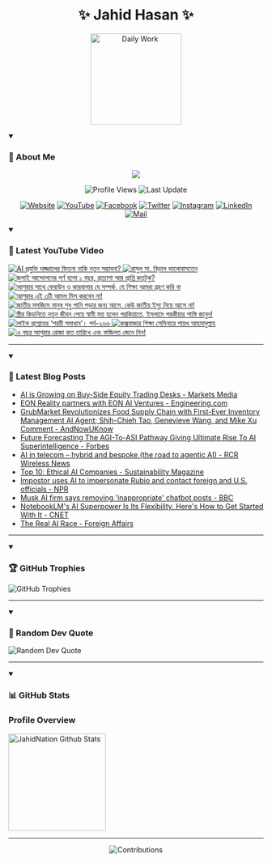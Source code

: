 <h1 align="center">✨ Jahid Hasan ✨</h1>
<p align="center">
  <img alt="Daily Work" height="180px" src="https://i.imgur.com/uhZdH9C.gif" />
</p>
<details open>
 <summary><h3>🌟 About Me</h3></summary>
<p align="center">
  <img src="https://readme-typing-svg.demolab.com/?lines=Learning+is+a+lifelong+journey.;Mistakes+are+the+seeds+of+growth.;Dream+big,+achieve+bigger!;&font=Fira%20Code&center=true&width=500&height=50&color=00FF7F&vCenter=true&pause=1000&size=24" />
</p>

<p align="center">
  <img alt="Profile Views" title="Profile Views" src="https://komarev.com/ghpvc/?username=jahidnation&style=flat-square&color=brightgreen"/>
  <img alt="Last Update" title="Last Update" src="https://img.shields.io/github/last-commit/jahidnation/jahidnation?logo=github&label=LAST+UPDATE&color=blueviolet&style=flat-square"/>
</p>

<p align="center">
  <a href="https://jahid.eu.org">
    <img alt="Website" title="Website" src="https://img.shields.io/badge/Website-000000?logo=Google-Chrome&logoColor=white&style=for-the-badge"/></a>
  <a href="https://youtube.com/@jahidnation">
    <img alt="YouTube" title="YouTube Channel" src="https://img.shields.io/badge/YouTube-FF0000?logo=YouTube&logoColor=white&style=for-the-badge"/></a>
  <a href="https://facebook.com/jahidnation">
    <img alt="Facebook" title="Facebook Page" src="https://img.shields.io/badge/Facebook-4267B2?logo=Facebook&logoColor=white&style=for-the-badge"/></a>
  <a href="https://twitter.com/jahidnation">
    <img alt="Twitter" title="Twitter Profile" src="https://img.shields.io/badge/X-000000?logo=x&logoColor=white&style=for-the-badge"/></a>
  <a href="https://instagram.com/jahidnation">
    <img alt="Instagram" title="Instagram Profile" src="https://img.shields.io/badge/Instagram-E4405F?logo=Instagram&logoColor=white&style=for-the-badge"/></a>
  <a href="https://linkedin.com/in/jahidnation">
    <img alt="LinkedIn" title="LinkedIn Profile" src="https://img.shields.io/badge/LinkedIn-0A66C2?logo=LinkedIn&logoColor=white&style=for-the-badge"/></a>
  <a href="https://mail.google.com/?hl=en&tf=cm&fs=1&to=mail@jahid.eu.org">
    <img alt="Mail" title="Mail Me" src="https://img.shields.io/badge/Email-D14836?logo=Gmail&logoColor=white&style=for-the-badge"/></a>
</p>

</details>

<details open>
 <summary><h3>🎥 Latest YouTube Video</h3></summary>

<!-- BEGIN VID -->
<a href="https://www.youtube.com/watch?v=_POWOqL7aAI">
  <picture>
    <source media="(prefers-color-scheme: dark)" srcset="https://ytcards.demolab.com/?id=_POWOqL7aAI&title=AI+%E0%A6%AA%E0%A7%8D%E0%A6%B0%E0%A6%AF%E0%A7%81%E0%A6%95%E0%A7%8D%E0%A6%A4%E0%A6%BF+%E0%A6%A6%E0%A6%BE%E0%A6%9C%E0%A7%8D%E0%A6%9C%E0%A6%BE%E0%A6%B2%E0%A7%87%E0%A6%B0+%E0%A6%AB%E0%A6%BF%E0%A6%A4%E0%A6%A8%E0%A6%BE+%E0%A6%A8%E0%A6%BE%E0%A6%95%E0%A6%BF+%E0%A6%A8%E0%A6%A4%E0%A7%81%E0%A6%A8+%E0%A6%B8%E0%A6%AE%E0%A7%8D%E0%A6%AD%E0%A6%BE%E0%A6%AC%E0%A6%A8%E0%A6%BE%3F&lang=en&timestamp=1751966235&background_color=%230d1117&title_color=%23ffffff&stats_color=%23dedede&max_title_lines=1&width=250&border_radius=5&duration=439">
    <img src="https://ytcards.demolab.com/?id=_POWOqL7aAI&title=AI+%E0%A6%AA%E0%A7%8D%E0%A6%B0%E0%A6%AF%E0%A7%81%E0%A6%95%E0%A7%8D%E0%A6%A4%E0%A6%BF+%E0%A6%A6%E0%A6%BE%E0%A6%9C%E0%A7%8D%E0%A6%9C%E0%A6%BE%E0%A6%B2%E0%A7%87%E0%A6%B0+%E0%A6%AB%E0%A6%BF%E0%A6%A4%E0%A6%A8%E0%A6%BE+%E0%A6%A8%E0%A6%BE%E0%A6%95%E0%A6%BF+%E0%A6%A8%E0%A6%A4%E0%A7%81%E0%A6%A8+%E0%A6%B8%E0%A6%AE%E0%A7%8D%E0%A6%AD%E0%A6%BE%E0%A6%AC%E0%A6%A8%E0%A6%BE%3F&lang=en&timestamp=1751966235&background_color=%23ffffff&title_color=%2324292f&stats_color=%2357606a&max_title_lines=1&width=250&border_radius=5&duration=439" alt="AI প্রযুক্তি দাজ্জালের ফিতনা নাকি নতুন সম্ভাবনা?" title="AI প্রযুক্তি দাজ্জালের ফিতনা নাকি নতুন সম্ভাবনা?">
  </picture>
</a>
<a href="https://www.youtube.com/shorts/wpT58SdNmFc">
  <picture>
    <source media="(prefers-color-scheme: dark)" srcset="https://ytcards.demolab.com/?id=wpT58SdNmFc&title=%E0%A6%B0%E0%A6%BE%E0%A6%B8%E0%A7%81%E0%A6%B2+%E0%A6%B8%E0%A6%BE.+%E0%A6%AC%E0%A6%BF%E0%A7%9C%E0%A6%BE%E0%A6%B2+%E0%A6%AD%E0%A6%BE%E0%A6%B2%E0%A7%8B%E0%A6%AC%E0%A6%BE%E0%A6%B8%E0%A6%A4%E0%A7%87%E0%A6%A8&lang=en&timestamp=1751896897&background_color=%230d1117&title_color=%23ffffff&stats_color=%23dedede&max_title_lines=1&width=250&border_radius=5&duration=29">
    <img src="https://ytcards.demolab.com/?id=wpT58SdNmFc&title=%E0%A6%B0%E0%A6%BE%E0%A6%B8%E0%A7%81%E0%A6%B2+%E0%A6%B8%E0%A6%BE.+%E0%A6%AC%E0%A6%BF%E0%A7%9C%E0%A6%BE%E0%A6%B2+%E0%A6%AD%E0%A6%BE%E0%A6%B2%E0%A7%8B%E0%A6%AC%E0%A6%BE%E0%A6%B8%E0%A6%A4%E0%A7%87%E0%A6%A8&lang=en&timestamp=1751896897&background_color=%23ffffff&title_color=%2324292f&stats_color=%2357606a&max_title_lines=1&width=250&border_radius=5&duration=29" alt="রাসুল সা. বিড়াল ভালোবাসতেন" title="রাসুল সা. বিড়াল ভালোবাসতেন">
  </picture>
</a>
<a href="https://www.youtube.com/watch?v=X4E26Zl2EHk">
  <picture>
    <source media="(prefers-color-scheme: dark)" srcset="https://ytcards.demolab.com/?id=X4E26Zl2EHk&title=%E0%A6%9C%E0%A7%81%E0%A6%B2%E0%A6%BE%E0%A6%87+%E0%A6%86%E0%A6%A8%E0%A7%8D%E0%A6%A6%E0%A7%8B%E0%A6%B2%E0%A6%A8%E0%A7%87%E0%A6%B0+%E0%A6%AA%E0%A7%82%E0%A6%B0%E0%A7%8D%E0%A6%A3+%E0%A6%B9%E0%A6%B2%E0%A7%8B+%E0%A7%A7+%E0%A6%AC%E0%A6%9B%E0%A6%B0%2C+%E0%A6%AA%E0%A7%8D%E0%A6%B0%E0%A6%A4%E0%A7%8D%E0%A6%AF%E0%A6%BE%E0%A6%B6%E0%A6%BE+%E0%A6%86%E0%A6%B0+%E0%A6%AA%E0%A7%8D%E0%A6%B0%E0%A6%BE%E0%A6%AA%E0%A7%8D%E0%A6%A4%E0%A6%BF+%E0%A6%95%E0%A6%A4%E0%A6%9F%E0%A7%81%E0%A6%95%E0%A7%81%3F&lang=en&timestamp=1751881213&background_color=%230d1117&title_color=%23ffffff&stats_color=%23dedede&max_title_lines=1&width=250&border_radius=5&duration=438">
    <img src="https://ytcards.demolab.com/?id=X4E26Zl2EHk&title=%E0%A6%9C%E0%A7%81%E0%A6%B2%E0%A6%BE%E0%A6%87+%E0%A6%86%E0%A6%A8%E0%A7%8D%E0%A6%A6%E0%A7%8B%E0%A6%B2%E0%A6%A8%E0%A7%87%E0%A6%B0+%E0%A6%AA%E0%A7%82%E0%A6%B0%E0%A7%8D%E0%A6%A3+%E0%A6%B9%E0%A6%B2%E0%A7%8B+%E0%A7%A7+%E0%A6%AC%E0%A6%9B%E0%A6%B0%2C+%E0%A6%AA%E0%A7%8D%E0%A6%B0%E0%A6%A4%E0%A7%8D%E0%A6%AF%E0%A6%BE%E0%A6%B6%E0%A6%BE+%E0%A6%86%E0%A6%B0+%E0%A6%AA%E0%A7%8D%E0%A6%B0%E0%A6%BE%E0%A6%AA%E0%A7%8D%E0%A6%A4%E0%A6%BF+%E0%A6%95%E0%A6%A4%E0%A6%9F%E0%A7%81%E0%A6%95%E0%A7%81%3F&lang=en&timestamp=1751881213&background_color=%23ffffff&title_color=%2324292f&stats_color=%2357606a&max_title_lines=1&width=250&border_radius=5&duration=438" alt="জুলাই আন্দোলনের পূর্ণ হলো ১ বছর, প্রত্যাশা আর প্রাপ্তি কতটুকু?" title="জুলাই আন্দোলনের পূর্ণ হলো ১ বছর, প্রত্যাশা আর প্রাপ্তি কতটুকু?">
  </picture>
</a>
<a href="https://www.youtube.com/watch?v=2Pd5R5G1cqU">
  <picture>
    <source media="(prefers-color-scheme: dark)" srcset="https://ytcards.demolab.com/?id=2Pd5R5G1cqU&title=%E0%A6%86%E0%A6%B6%E0%A7%81%E0%A6%B0%E0%A6%BE%E0%A6%B0+%E0%A6%B8%E0%A6%BE%E0%A6%A5%E0%A7%87+%E0%A6%AB%E0%A7%87%E0%A6%B0%E0%A6%BE%E0%A6%89%E0%A6%A8+%E0%A6%93+%E0%A6%95%E0%A6%BE%E0%A6%B0%E0%A6%AC%E0%A6%BE%E0%A6%B2%E0%A6%BE%E0%A6%B0+%E0%A6%AF%E0%A7%87+%E0%A6%B8%E0%A6%AE%E0%A7%8D%E0%A6%AA%E0%A6%B0%E0%A7%8D%E0%A6%95%2C+%E0%A6%AF%E0%A7%87+%E0%A6%B6%E0%A6%BF%E0%A6%95%E0%A7%8D%E0%A6%B7%E0%A6%BE+%E0%A6%86%E0%A6%AE%E0%A6%B0%E0%A6%BE+%E0%A6%97%E0%A7%8D%E0%A6%B0%E0%A6%B9%E0%A6%A3+%E0%A6%95%E0%A6%B0%E0%A6%BF+%E0%A6%A8%E0%A6%BE&lang=en&timestamp=1751803275&background_color=%230d1117&title_color=%23ffffff&stats_color=%23dedede&max_title_lines=1&width=250&border_radius=5&duration=1838">
    <img src="https://ytcards.demolab.com/?id=2Pd5R5G1cqU&title=%E0%A6%86%E0%A6%B6%E0%A7%81%E0%A6%B0%E0%A6%BE%E0%A6%B0+%E0%A6%B8%E0%A6%BE%E0%A6%A5%E0%A7%87+%E0%A6%AB%E0%A7%87%E0%A6%B0%E0%A6%BE%E0%A6%89%E0%A6%A8+%E0%A6%93+%E0%A6%95%E0%A6%BE%E0%A6%B0%E0%A6%AC%E0%A6%BE%E0%A6%B2%E0%A6%BE%E0%A6%B0+%E0%A6%AF%E0%A7%87+%E0%A6%B8%E0%A6%AE%E0%A7%8D%E0%A6%AA%E0%A6%B0%E0%A7%8D%E0%A6%95%2C+%E0%A6%AF%E0%A7%87+%E0%A6%B6%E0%A6%BF%E0%A6%95%E0%A7%8D%E0%A6%B7%E0%A6%BE+%E0%A6%86%E0%A6%AE%E0%A6%B0%E0%A6%BE+%E0%A6%97%E0%A7%8D%E0%A6%B0%E0%A6%B9%E0%A6%A3+%E0%A6%95%E0%A6%B0%E0%A6%BF+%E0%A6%A8%E0%A6%BE&lang=en&timestamp=1751803275&background_color=%23ffffff&title_color=%2324292f&stats_color=%2357606a&max_title_lines=1&width=250&border_radius=5&duration=1838" alt="আশুরার সাথে ফেরাউন ও কারবালার যে সম্পর্ক, যে শিক্ষা আমরা গ্রহণ করি না" title="আশুরার সাথে ফেরাউন ও কারবালার যে সম্পর্ক, যে শিক্ষা আমরা গ্রহণ করি না">
  </picture>
</a>
<a href="https://www.youtube.com/watch?v=ODXGrKD6Aco">
  <picture>
    <source media="(prefers-color-scheme: dark)" srcset="https://ytcards.demolab.com/?id=ODXGrKD6Aco&title=%E0%A6%86%E0%A6%B6%E0%A7%81%E0%A6%B0%E0%A6%BE%E0%A6%B0+%E0%A6%8F%E0%A6%87+%E0%A7%A9%E0%A6%9F%E0%A6%BF+%E0%A6%86%E0%A6%AE%E0%A6%B2+%E0%A6%AE%E0%A6%BF%E0%A6%B8+%E0%A6%95%E0%A6%B0%E0%A6%AC%E0%A7%87%E0%A6%A8+%E0%A6%A8%E0%A6%BE%21&lang=en&timestamp=1751780737&background_color=%230d1117&title_color=%23ffffff&stats_color=%23dedede&max_title_lines=1&width=250&border_radius=5&duration=543">
    <img src="https://ytcards.demolab.com/?id=ODXGrKD6Aco&title=%E0%A6%86%E0%A6%B6%E0%A7%81%E0%A6%B0%E0%A6%BE%E0%A6%B0+%E0%A6%8F%E0%A6%87+%E0%A7%A9%E0%A6%9F%E0%A6%BF+%E0%A6%86%E0%A6%AE%E0%A6%B2+%E0%A6%AE%E0%A6%BF%E0%A6%B8+%E0%A6%95%E0%A6%B0%E0%A6%AC%E0%A7%87%E0%A6%A8+%E0%A6%A8%E0%A6%BE%21&lang=en&timestamp=1751780737&background_color=%23ffffff&title_color=%2324292f&stats_color=%2357606a&max_title_lines=1&width=250&border_radius=5&duration=543" alt="আশুরার এই ৩টি আমল মিস করবেন না!" title="আশুরার এই ৩টি আমল মিস করবেন না!">
  </picture>
</a>
<a href="https://www.youtube.com/watch?v=yMMMenlUOic">
  <picture>
    <source media="(prefers-color-scheme: dark)" srcset="https://ytcards.demolab.com/?id=yMMMenlUOic&title=%E0%A6%9C%E0%A6%BE%E0%A6%A4%E0%A7%80%E0%A7%9F+%E0%A6%AE%E0%A6%B8%E0%A6%9C%E0%A6%BF%E0%A6%A6%E0%A7%87+%E0%A6%AE%E0%A6%BE%E0%A6%A8%E0%A7%81%E0%A6%B7+%E0%A6%B6%E0%A7%81%E0%A6%A7%E0%A7%81+%E0%A6%AA%E0%A6%BE%E0%A6%A8%E0%A6%BF+%E0%A6%AA%E0%A7%9C%E0%A6%BE%E0%A6%B0+%E0%A6%9C%E0%A6%A8%E0%A7%8D%E0%A6%AF+%E0%A6%86%E0%A6%B8%E0%A7%87%2C+%E0%A6%95%E0%A7%87%E0%A6%89+%E0%A6%9C%E0%A6%BE%E0%A6%A4%E0%A7%80%E0%A7%9F+%E0%A6%87%E0%A6%B8%E0%A7%8D%E0%A6%AF%E0%A7%81+%E0%A6%A8%E0%A6%BF%E0%A7%9F%E0%A7%87+%E0%A6%86%E0%A6%B8%E0%A7%87+%E0%A6%A8%E0%A6%BE%21&lang=en&timestamp=1751713783&background_color=%230d1117&title_color=%23ffffff&stats_color=%23dedede&max_title_lines=1&width=250&border_radius=5&duration=462">
    <img src="https://ytcards.demolab.com/?id=yMMMenlUOic&title=%E0%A6%9C%E0%A6%BE%E0%A6%A4%E0%A7%80%E0%A7%9F+%E0%A6%AE%E0%A6%B8%E0%A6%9C%E0%A6%BF%E0%A6%A6%E0%A7%87+%E0%A6%AE%E0%A6%BE%E0%A6%A8%E0%A7%81%E0%A6%B7+%E0%A6%B6%E0%A7%81%E0%A6%A7%E0%A7%81+%E0%A6%AA%E0%A6%BE%E0%A6%A8%E0%A6%BF+%E0%A6%AA%E0%A7%9C%E0%A6%BE%E0%A6%B0+%E0%A6%9C%E0%A6%A8%E0%A7%8D%E0%A6%AF+%E0%A6%86%E0%A6%B8%E0%A7%87%2C+%E0%A6%95%E0%A7%87%E0%A6%89+%E0%A6%9C%E0%A6%BE%E0%A6%A4%E0%A7%80%E0%A7%9F+%E0%A6%87%E0%A6%B8%E0%A7%8D%E0%A6%AF%E0%A7%81+%E0%A6%A8%E0%A6%BF%E0%A7%9F%E0%A7%87+%E0%A6%86%E0%A6%B8%E0%A7%87+%E0%A6%A8%E0%A6%BE%21&lang=en&timestamp=1751713783&background_color=%23ffffff&title_color=%2324292f&stats_color=%2357606a&max_title_lines=1&width=250&border_radius=5&duration=462" alt="জাতীয় মসজিদে মানুষ শুধু পানি পড়ার জন্য আসে, কেউ জাতীয় ইস্যু নিয়ে আসে না!" title="জাতীয় মসজিদে মানুষ শুধু পানি পড়ার জন্য আসে, কেউ জাতীয় ইস্যু নিয়ে আসে না!">
  </picture>
</a>
<a href="https://www.youtube.com/watch?v=bcHTZ55l6rI">
  <picture>
    <source media="(prefers-color-scheme: dark)" srcset="https://ytcards.demolab.com/?id=bcHTZ55l6rI&title=%E0%A6%B8%E0%A7%8D%E0%A6%A4%E0%A7%8D%E0%A6%B0%E0%A7%80%E0%A6%B0+%E0%A6%95%E0%A6%BF%E0%A6%A1%E0%A6%A8%E0%A6%BF%E0%A6%A4%E0%A7%87+%E0%A6%A8%E0%A6%A4%E0%A7%81%E0%A6%A8+%E0%A6%9C%E0%A7%80%E0%A6%AC%E0%A6%A8+%E0%A6%AA%E0%A7%87%E0%A7%9F%E0%A7%87+%E0%A6%B8%E0%A7%8D%E0%A6%AC%E0%A6%BE%E0%A6%AE%E0%A7%80+%E0%A6%AE%E0%A6%A4%E0%A7%8D%E0%A6%A4+%E0%A6%B9%E0%A6%B2%E0%A7%87%E0%A6%A8+%E0%A6%AA%E0%A6%B0%E0%A6%95%E0%A6%BF%E0%A7%9F%E0%A6%BE%E0%A6%A4%E0%A7%87%2C+%E0%A6%87%E0%A6%B8%E0%A6%B2%E0%A6%BE%E0%A6%AE%E0%A7%87+%E0%A6%AA%E0%A6%B0%E0%A6%95%E0%A7%80%E0%A7%9F%E0%A6%BE%E0%A6%B0+%E0%A6%B6%E0%A6%BE%E0%A6%B8%E0%A7%8D%E0%A6%A4%E0%A6%BF+%E0%A6%9C%E0%A6%BE%E0%A6%A8%E0%A7%81%E0%A6%A8%21&lang=en&timestamp=1751699445&background_color=%230d1117&title_color=%23ffffff&stats_color=%23dedede&max_title_lines=1&width=250&border_radius=5&duration=487">
    <img src="https://ytcards.demolab.com/?id=bcHTZ55l6rI&title=%E0%A6%B8%E0%A7%8D%E0%A6%A4%E0%A7%8D%E0%A6%B0%E0%A7%80%E0%A6%B0+%E0%A6%95%E0%A6%BF%E0%A6%A1%E0%A6%A8%E0%A6%BF%E0%A6%A4%E0%A7%87+%E0%A6%A8%E0%A6%A4%E0%A7%81%E0%A6%A8+%E0%A6%9C%E0%A7%80%E0%A6%AC%E0%A6%A8+%E0%A6%AA%E0%A7%87%E0%A7%9F%E0%A7%87+%E0%A6%B8%E0%A7%8D%E0%A6%AC%E0%A6%BE%E0%A6%AE%E0%A7%80+%E0%A6%AE%E0%A6%A4%E0%A7%8D%E0%A6%A4+%E0%A6%B9%E0%A6%B2%E0%A7%87%E0%A6%A8+%E0%A6%AA%E0%A6%B0%E0%A6%95%E0%A6%BF%E0%A7%9F%E0%A6%BE%E0%A6%A4%E0%A7%87%2C+%E0%A6%87%E0%A6%B8%E0%A6%B2%E0%A6%BE%E0%A6%AE%E0%A7%87+%E0%A6%AA%E0%A6%B0%E0%A6%95%E0%A7%80%E0%A7%9F%E0%A6%BE%E0%A6%B0+%E0%A6%B6%E0%A6%BE%E0%A6%B8%E0%A7%8D%E0%A6%A4%E0%A6%BF+%E0%A6%9C%E0%A6%BE%E0%A6%A8%E0%A7%81%E0%A6%A8%21&lang=en&timestamp=1751699445&background_color=%23ffffff&title_color=%2324292f&stats_color=%2357606a&max_title_lines=1&width=250&border_radius=5&duration=487" alt="স্ত্রীর কিডনিতে নতুন জীবন পেয়ে স্বামী মত্ত হলেন পরকিয়াতে, ইসলামে পরকীয়ার শাস্তি জানুন!" title="স্ত্রীর কিডনিতে নতুন জীবন পেয়ে স্বামী মত্ত হলেন পরকিয়াতে, ইসলামে পরকীয়ার শাস্তি জানুন!">
  </picture>
</a>
<a href="https://www.youtube.com/watch?v=gCWIyg9nBCg">
  <picture>
    <source media="(prefers-color-scheme: dark)" srcset="https://ytcards.demolab.com/?id=gCWIyg9nBCg&title=%E0%A6%B2%E0%A6%BE%E0%A6%87%E0%A6%AD+%E0%A6%AA%E0%A7%8D%E0%A6%B0%E0%A6%B6%E0%A7%8D%E0%A6%A8%E0%A7%8B%E0%A6%A4%E0%A7%8D%E0%A6%A4%E0%A6%B0+%E2%80%98%E0%A6%B6%E0%A6%B0%E0%A7%9F%E0%A7%80+%E0%A6%B8%E0%A6%AE%E0%A6%BE%E0%A6%A7%E0%A6%BE%E0%A6%A8%E2%80%99%E0%A5%A4+%E0%A6%AA%E0%A6%B0%E0%A7%8D%E0%A6%AC-%E0%A7%A8%E0%A7%AC%E0%A7%AC&lang=en&timestamp=1751647219&background_color=%230d1117&title_color=%23ffffff&stats_color=%23dedede&max_title_lines=1&width=250&border_radius=5&duration=3759">
    <img src="https://ytcards.demolab.com/?id=gCWIyg9nBCg&title=%E0%A6%B2%E0%A6%BE%E0%A6%87%E0%A6%AD+%E0%A6%AA%E0%A7%8D%E0%A6%B0%E0%A6%B6%E0%A7%8D%E0%A6%A8%E0%A7%8B%E0%A6%A4%E0%A7%8D%E0%A6%A4%E0%A6%B0+%E2%80%98%E0%A6%B6%E0%A6%B0%E0%A7%9F%E0%A7%80+%E0%A6%B8%E0%A6%AE%E0%A6%BE%E0%A6%A7%E0%A6%BE%E0%A6%A8%E2%80%99%E0%A5%A4+%E0%A6%AA%E0%A6%B0%E0%A7%8D%E0%A6%AC-%E0%A7%A8%E0%A7%AC%E0%A7%AC&lang=en&timestamp=1751647219&background_color=%23ffffff&title_color=%2324292f&stats_color=%2357606a&max_title_lines=1&width=250&border_radius=5&duration=3759" alt="লাইভ প্রশ্নোত্তর ‘শরয়ী সমাধান’। পর্ব-২৬৬" title="লাইভ প্রশ্নোত্তর ‘শরয়ী সমাধান’। পর্ব-২৬৬">
  </picture>
</a>
<a href="https://www.youtube.com/shorts/gHckknL4B8U">
  <picture>
    <source media="(prefers-color-scheme: dark)" srcset="https://ytcards.demolab.com/?id=gHckknL4B8U&title=%E0%A6%95%E0%A6%95%E0%A7%8D%E0%A6%B8%E0%A6%AC%E0%A6%BE%E0%A6%9C%E0%A6%BE%E0%A6%B0+%E0%A6%B6%E0%A6%BF%E0%A6%95%E0%A7%8D%E0%A6%B7%E0%A6%BE+%E0%A6%B8%E0%A7%87%E0%A6%AE%E0%A6%BF%E0%A6%A8%E0%A6%BE%E0%A6%B0%E0%A7%87+%E0%A6%B6%E0%A6%BE%E0%A7%9F%E0%A6%96+%E0%A6%86%E0%A6%B9%E0%A6%AE%E0%A6%BE%E0%A6%A6%E0%A7%81%E0%A6%B2%E0%A7%8D%E0%A6%B2%E0%A6%BE%E0%A6%B9&lang=en&timestamp=1751635842&background_color=%230d1117&title_color=%23ffffff&stats_color=%23dedede&max_title_lines=1&width=250&border_radius=5&duration=31">
    <img src="https://ytcards.demolab.com/?id=gHckknL4B8U&title=%E0%A6%95%E0%A6%95%E0%A7%8D%E0%A6%B8%E0%A6%AC%E0%A6%BE%E0%A6%9C%E0%A6%BE%E0%A6%B0+%E0%A6%B6%E0%A6%BF%E0%A6%95%E0%A7%8D%E0%A6%B7%E0%A6%BE+%E0%A6%B8%E0%A7%87%E0%A6%AE%E0%A6%BF%E0%A6%A8%E0%A6%BE%E0%A6%B0%E0%A7%87+%E0%A6%B6%E0%A6%BE%E0%A7%9F%E0%A6%96+%E0%A6%86%E0%A6%B9%E0%A6%AE%E0%A6%BE%E0%A6%A6%E0%A7%81%E0%A6%B2%E0%A7%8D%E0%A6%B2%E0%A6%BE%E0%A6%B9&lang=en&timestamp=1751635842&background_color=%23ffffff&title_color=%2324292f&stats_color=%2357606a&max_title_lines=1&width=250&border_radius=5&duration=31" alt="কক্সবাজার শিক্ষা সেমিনারে শায়খ আহমাদুল্লাহ" title="কক্সবাজার শিক্ষা সেমিনারে শায়খ আহমাদুল্লাহ">
  </picture>
</a>
<a href="https://www.youtube.com/watch?v=EyEGQgN72aI">
  <picture>
    <source media="(prefers-color-scheme: dark)" srcset="https://ytcards.demolab.com/?id=EyEGQgN72aI&title=%E0%A6%8F+%E0%A6%AC%E0%A6%9B%E0%A6%B0+%E0%A6%86%E0%A6%B6%E0%A7%81%E0%A6%B0%E0%A6%BE%E0%A6%B0+%E0%A6%B0%E0%A7%8B%E0%A6%9C%E0%A6%BE+%E0%A6%95%E0%A6%A4+%E0%A6%A4%E0%A6%BE%E0%A6%B0%E0%A6%BF%E0%A6%96%E0%A7%87+%E0%A6%8F%E0%A6%AC%E0%A6%82+%E0%A6%AB%E0%A6%9C%E0%A6%BF%E0%A6%B2%E0%A6%A4+%E0%A6%9C%E0%A7%87%E0%A6%A8%E0%A7%87+%E0%A6%A8%E0%A6%BF%E0%A6%A8%21&lang=en&timestamp=1751629054&background_color=%230d1117&title_color=%23ffffff&stats_color=%23dedede&max_title_lines=1&width=250&border_radius=5&duration=507">
    <img src="https://ytcards.demolab.com/?id=EyEGQgN72aI&title=%E0%A6%8F+%E0%A6%AC%E0%A6%9B%E0%A6%B0+%E0%A6%86%E0%A6%B6%E0%A7%81%E0%A6%B0%E0%A6%BE%E0%A6%B0+%E0%A6%B0%E0%A7%8B%E0%A6%9C%E0%A6%BE+%E0%A6%95%E0%A6%A4+%E0%A6%A4%E0%A6%BE%E0%A6%B0%E0%A6%BF%E0%A6%96%E0%A7%87+%E0%A6%8F%E0%A6%AC%E0%A6%82+%E0%A6%AB%E0%A6%9C%E0%A6%BF%E0%A6%B2%E0%A6%A4+%E0%A6%9C%E0%A7%87%E0%A6%A8%E0%A7%87+%E0%A6%A8%E0%A6%BF%E0%A6%A8%21&lang=en&timestamp=1751629054&background_color=%23ffffff&title_color=%2324292f&stats_color=%2357606a&max_title_lines=1&width=250&border_radius=5&duration=507" alt="এ বছর আশুরার রোজা কত তারিখে এবং ফজিলত জেনে নিন!" title="এ বছর আশুরার রোজা কত তারিখে এবং ফজিলত জেনে নিন!">
  </picture>
</a>
<!-- END VID -->

---

</details>

<details open>
 <summary><h3>📝 Latest Blog Posts</h3></summary>

<!-- BLOG-POST-LIST:START -->
- [AI is Growing on Buy-Side Equity Trading Desks - Markets Media](https://news.google.com/rss/articles/CBMiggFBVV95cUxQYjFSWk5UOFFnR3B4Z2xwMnNaYTRpYzV1bkpQTlMzeTFreVQ5bktrTUpLS0NidU9PMG1iMDRGSXpCQjJJbFZ5ZF9qQVFNZDNXSWoxRjBVdVdfazQ0U1NPem1Tc08zUmppc0ZpY0RtejUtMG1hb1drM1RNc3A3bW53am53?oc=5)
- [EON Reality partners with EON AI Ventures - Engineering.com](https://news.google.com/rss/articles/CBMiekFVX3lxTFBTTXJYNmhMT0VXcElpXzVQMHllNUtuTFFSaEhVMjVOVWxvZW1qcmRTR2dDaEdyVWxyZ3lrUENJRXpBeXZmd3RucW1aTmU5cDZ3NFE5dHpOY3dPcThCcDV5WVlxeWxFX0plOUdGT3ZoZjhoMGloa3JqajN3?oc=5)
- [GrubMarket Revolutionizes Food Supply Chain with First-Ever Inventory Management AI Agent; Shih-Chieh Tao, Genevieve Wang, and Mike Xu Comment - AndNowUKnow](https://news.google.com/rss/articles/CBMiygFBVV95cUxNdktqUnluOVR6Mm1tcnpBUG03dHdHcWMzZHFWaXdMYnE0U2NWRFRfQkI0TVBlYlhEYVVfSW5OQ241LVZqbEdXUHY4alJrbFVsUGZnRXFycmdOY1NITGFCRjMyNjVTWjBVNko0cVQwLTFPdWpnbk1jTjd0Rmw3TjlRQUswWjNtWURIcTVvWHhUM3VTajNQekN2SXo3aUcyaGdWUkhGbVA0UG9wTGJrR19fdm5aX2M4Z1MtS1o1Q3dMT0RoTnFyWDB3bHB3?oc=5)
- [Future Forecasting The AGI-To-ASI Pathway Giving Ultimate Rise To AI Superintelligence - Forbes](https://news.google.com/rss/articles/CBMiyAFBVV95cUxPRUlNQUtQZHVoMW1oNHNhYjdDb3VMVW82SExYc0Y0MXVMSEFieUV4cHZiYXlMRFhvQVJWZlNpaXNjNGpXT01jN0lKaDVvUm1FZERNUWFkZGJFcW1OajZjZTJpSThJYTh4Y1ZwS0I4RWNGX1BOTzZUQkxKVUhqaVY2OFhWbWFaU2VGZm1fa1F6SXFkMDczU0dpLWY5RWNJQnRDeWdNQkNPZlVROWw3VFNCdzlXLXgwTko4MXk5SVl0cm5GSU9zbTVCag?oc=5)
- [AI in telecom – hybrid and bespoke &lpar;the road to agentic AI&rpar; - RCR Wireless News](https://news.google.com/rss/articles/CBMiggFBVV95cUxNQWRWRlRETnFpUzBKMFF2T05ZQzFNTlZoS2o3akVfZTltLS1WeHBibmloLXNsQ0YzbzM1TTlveEMtMGFUQ0FaNV9sdC1ZLVN3MzZtTm9FQUdLQU1xbzRxV2VidUM2UEQtUFVYYzd2T0tUZ2twMHBnUkRRRDRFS3Z5MkJR?oc=5)
- [Top 10: Ethical AI Companies - Sustainability Magazine](https://news.google.com/rss/articles/CBMicEFVX3lxTFBwUVQ1VFJPT2VXZG1wTU9odE9sZVNsZWxYN0ZpYTdEdV84ajZSUlNxTzltVTZ2TzYtdjNZem1sbEtLUnFKNTFJTnhlaVpGeEJBRmZDcTdMZS1sMUd3UE5TN0ZNajRCTnJYTTlYaXExT1I?oc=5)
- [Impostor uses AI to impersonate Rubio and contact foreign and U.S. officials - NPR](https://news.google.com/rss/articles/CBMilwFBVV95cUxPZ04tVWZIZ2NJakFhS2s5a3JrcXREc3hpUkFtNlRPcVB4dFhtT2xtSmtobFkxVV9zd2NMelI5UjF0UURHY29mdGJabU5oMXVCUmh1M0lUS3czaEZLQXFfTERPQ040MVkxZ19rRUxNMHJLSDVSMG9Ycl8yWnNlV1NnSHJUQnVrTFQ0ajB6OFZMZE43Sl9BdjFN?oc=5)
- [Musk AI firm says removing &#39;inappropriate&#39; chatbot posts - BBC](https://news.google.com/rss/articles/CBMiWkFVX3lxTE84ZkQ3dk54bThNaVlPTmpfRzdJbmMtM2xyR3JCcEJWcjRPc2F0WGFLdFNiWkdKNk0xemJJSVp5SkJVZ1hxRFBjT3l6V3ZxbFJ3R014VDlEM01tQdIBX0FVX3lxTE5YQWV5bG5zY05BTFFsU3BXUXdUUldPM1lyYmluYTBpUlA2SFVwSEhvSXRCTXU4emZYQW9kcW4xLVZwN3pYVGRJUHpKREFsTHUyUnRTLWhZZnpoaEhVWDRZ?oc=5)
- [NotebookLM&#39;s AI Superpower Is Its Flexibility. Here&#39;s How to Get Started With It - CNET](https://news.google.com/rss/articles/CBMixgFBVV95cUxQVlEwY0tiYy1CNWRZRHd3d2M3QWp6eGFWMkt5cUxTYnV1LUxEcjR4d1NvdC16SEZlTmlRYkpkblYyQ2h6YWVGR281V25KSUd2LUZnWkJ0R3VjemlSZ09aNXQxcG5MLWw0RFhMMFBET19UQlZPZlBwblhZVGljVzZYT0F4UVdCbnMyVXp5enBJS2dYT280Y21pbFhLN0pXS3RxTjhkd1docGhMeEx1aFdqQzVPODMwcUJXU2hIUmdqLVQ0cUU2VlE?oc=5)
- [The Real AI Race - Foreign Affairs](https://news.google.com/rss/articles/CBMiaEFVX3lxTE53MktjM0N5bEZYSnVsa3lxTVJSdThtRWtSX0dfSXZUc2pvQnoySTFYN0o1eUJhZnF6RlFjdTE5M0lkZGI2SjZoR3JzdWlFNDdveXdpU0V5b042Q3BfdW1SMDF5eFNURjFu?oc=5)
<!-- BLOG-POST-LIST:END -->

---

</details>

<details open>
 <summary><h3>🏆 GitHub Trophies</h3></summary>

<img alt="GitHub Trophies" title="GitHub Trophies" src="https://github-profile-trophy.vercel.app/?username=jahidnation&column=8&theme=gruvbox&no-frame=true"/>

---

</details>

<details open>
 <summary><h3>💬 Random Dev Quote</h3></summary>

<img alt="Random Dev Quote" title="Random Dev Quote" src="https://quotes-github-readme.vercel.app/api?type=horizontal&theme=radical"/>

---

</details>

<details open> 
  <summary><h3>📊 GitHub Stats</h3></summary>

  <h3>Profile Overview</h3>
  <p>
  <img alt="JahidNation Github Stats" src="https://denvercoder1-github-readme-stats.vercel.app/api/?username=jahidnation&show_icons=true&include_all_commits=true&count_private=true&theme=react&hide_border=true&bg_color=1F222E&title_color=F85D7F&icon_color=F8D866" height="192px"/>
  </p>

---

<p align="center">
<img alt="Contributions" title="Contributions" src="https://github.com/jahidnation/jahidnation/blob/contributions/snake.svg"/>
</p>

